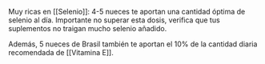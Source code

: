 Muy ricas en [[Selenio]]: 4-5 nueces te aportan una cantidad óptima de selenio al día. Importante no superar esta dosis, verifica que tus suplementos no traigan mucho selenio añadido.

Además, 5 nueces de Brasil también te aportan el 10% de la cantidad diaria recomendada de [[Vitamina E]].